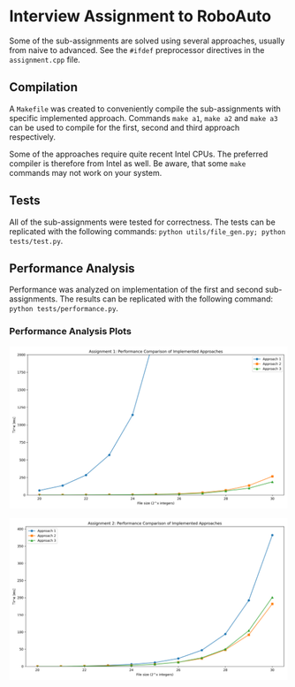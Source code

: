 # Interview Assignment to RoboAuto
Some of the sub-assignments are solved using several approaches, usually from naive to advanced. See the `#ifdef` preprocessor directives in the `assignment.cpp` file.

## Compilation
A `Makefile` was created to conveniently compile the sub-assignments with specific implemented approach. Commands `make a1`, `make a2` and `make a3` can be used to compile for the first, second and third approach respectively.

Some of the approaches require quite recent Intel CPUs. The preferred compiler is therefore from Intel as well. Be aware, that some `make` commands may not work on your system.

## Tests
All of the sub-assignments were tested for correctness. The tests can be replicated with the following commands: `python utils/file_gen.py; python tests/test.py`.

## Performance Analysis
Performance was analyzed on implementation of the first and second sub-assignments. The results can be replicated with the following command: `python tests/performance.py`.

### Performance Analysis Plots
![](./figs/assignment_1.png)

![](./figs/assignment_2.png)
